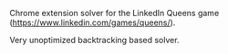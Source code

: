 Chrome extension solver for the LinkedIn Queens game (https://www.linkedin.com/games/queens/).

Very unoptimized backtracking based solver.
